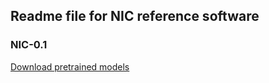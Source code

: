## Readme file for NIC reference software

### NIC-0.1
[Download pretrained models](https://box.nju.edu.cn/d/b59340c5eef249cda4e4/)
